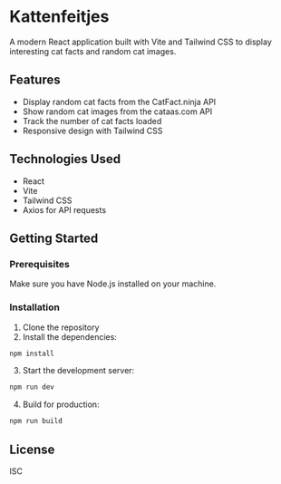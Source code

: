 # Kattenfeitjes

A modern React application built with Vite and Tailwind CSS to display interesting cat facts and random cat images.

## Features

- Display random cat facts from the CatFact.ninja API
- Show random cat images from the cataas.com API
- Track the number of cat facts loaded
- Responsive design with Tailwind CSS

## Technologies Used

- React
- Vite
- Tailwind CSS
- Axios for API requests

## Getting Started

### Prerequisites

Make sure you have Node.js installed on your machine.

### Installation

1. Clone the repository
2. Install the dependencies:

```bash
npm install
```

3. Start the development server:

```bash
npm run dev
```

4. Build for production:

```bash
npm run build
```

## License

ISC